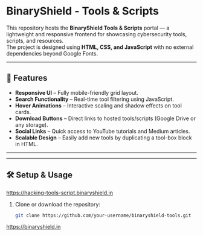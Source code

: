 # BinaryShield - Tools & Scripts

This repository hosts the **BinaryShield Tools & Scripts** portal — a lightweight and responsive frontend for showcasing cybersecurity tools, scripts, and resources.  
The project is designed using **HTML, CSS, and JavaScript** with no external dependencies beyond Google Fonts.

---

## 🚀 Features
- **Responsive UI** – Fully mobile-friendly grid layout.  
- **Search Functionality** – Real-time tool filtering using JavaScript.  
- **Hover Animations** – Interactive scaling and shadow effects on tool cards.  
- **Download Buttons** – Direct links to hosted tools/scripts (Google Drive or any storage).  
- **Social Links** – Quick access to YouTube tutorials and Medium articles.  
- **Scalable Design** – Easily add new tools by duplicating a tool-box block in HTML.  

---

---

## 🛠️ Setup & Usage

 https://hacking-tools-script.binaryshield.in

1. Clone or download the repository:
   ```bash
   git clone https://github.com/your-username/binaryshield-tools.git

https://binaryshield.in